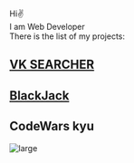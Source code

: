 Hi✌<br>
I am Web Developer<br>
There is the list of my projects: <br>
## <a href="https://vksearcher.ru/">VK SEARCHER</a>
## <a href="https://vksearcher.ru/games/blackjack/welcome">BlackJack</a>

## CodeWars kyu
![large](https://user-images.githubusercontent.com/36971976/199661214-a6b41aa7-ca61-4fb6-946f-031e0881394a.svg)
